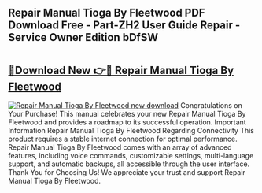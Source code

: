## Repair Manual Tioga By Fleetwood PDF Download Free - Part-ZH2 User Guide Repair - Service Owner Edition bDfSW

# <h2><a href="http://bc54904.oget.top/?id=Repair+Manual+Tioga+By+Fleetwood">🔗Download New 👉🔴 Repair Manual Tioga By Fleetwood</a></h2>

[![Repair Manual Tioga By Fleetwood new download](https://i.imgur.com/5g1atiW.png)](http://bc54904.oget.top/?id=Repair+Manual+Tioga+By+Fleetwood)
Congratulations on Your Purchase! This manual celebrates your new Repair Manual Tioga By Fleetwood and provides a roadmap to its successful operation. Important Information Repair Manual Tioga By Fleetwood Regarding Connectivity This product requires a stable internet connection for optimal performance. Repair Manual Tioga By Fleetwood comes with an array of advanced features, including voice commands, customizable settings, multi-language support, and automatic backups, all accessible through the user interface. Thank You for Choosing Us! We appreciate your trust and support Repair Manual Tioga By Fleetwood.
